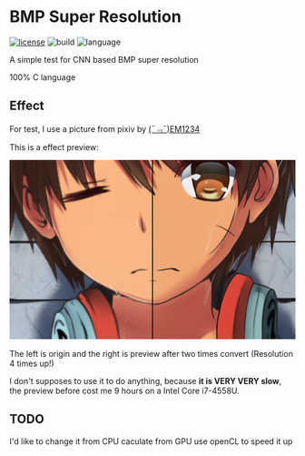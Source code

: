 # BMP Super Resolution

[![license](https://img.shields.io/github/license/mashape/apistatus.svg?maxAge=2592000)](http://opensource.org/licenses/MIT)
![build](https://img.shields.io/badge/build-success-brightgreen.svg)
![language](https://img.shields.io/badge/language-C-green.svg)

A simple test for CNN based BMP super resolution

100% C language

## Effect

For test, I use a picture from pixiv by
[(ˉ﹃ˉ)EM1234](https://www.pixiv.net/member.php?id=8467971)

This is a effect preview:

![preview](./in_vs_out.png)

The left is origin and the right is preview after two times convert (Resolution 4 times up!)


I don't supposes to use it to do anything, because **it is VERY VERY slow**, the preview before cost me 9 hours on a Intel Core i7-4558U.

## TODO

I'd like to change it from CPU caculate from GPU use openCL to speed it up
